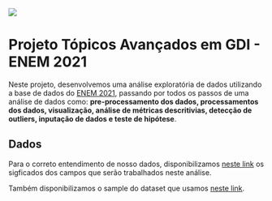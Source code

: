 ![](https://upload.wikimedia.org/wikipedia/pt/8/80/Enem_logo.png)
# Projeto Tópicos Avançados em GDI - ENEM 2021
Neste projeto, desenvolvemos uma análise exploratória de dados utilizando a base de dados do [ENEM 2021](https://www.gov.br/inep/pt-br/acesso-a-informacao/dados-abertos/microdados/enem), passando por todos os passos de uma análise de dados como: **pre-processamento dos dados, processamentos dos dados, visualização, análise de métricas descritivias, detecção de outliers, inputação de dados e teste de hipótese**.

## Dados
Para o correto entendimento de nosso dados, disponibilizamos [neste link](https://docs.google.com/spreadsheets/d/1-y2XLTG_AWINH6F4FKPcjfNl1yeFIPujACHJwHKMR5Y/edit?usp=sharing) os sigficados dos campos que serão trabalhados neste análise.

Também disponibilizamos o sample do dataset que usamos [neste link](https://drive.google.com/drive/folders/1e7p0jmvarkBoupnZAErkrlykCUNucI73?usp=sharing).